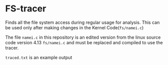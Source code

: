 # FS-tracer
Finds all the file system access during regular usage for analysis. This can be used only after making changes in the Kernel Code(`fs/namei.c`)

The file `namei.c` in this repository is an edited version from the linux source code version 4.13 `fs/namei.c` and must be replaced and compiled to use the tracer.

`traced.txt` is an example output
